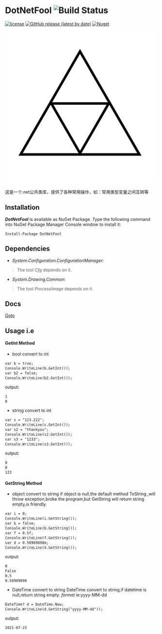 # DotNetFool ![Build Status](https://github.com/lhwsa2010/DotNet/actions/workflows/build.yml/badge.svg)

[![license](http://img.shields.io/badge/license-MIT-green.svg)](https://github.com/lhwsa2010/DotNet/blob/main/LICENSE)
[![GitHub release (latest by date)](https://img.shields.io/github/v/release/lhwsa2010/dotnet)](https://github.com/lhwsa2010/dotnet/releases)
[![Nuget](https://img.shields.io/nuget/v/dotnetfool)](https://www.nuget.org/packages/DotNetFool)

<div align="center">
  <img src="https://github.com/lhwsa2010/DotNet/blob/main/logo.png" />
</div>


这是一个.net公共类库，提供了各种常用操作，如：常用类型变量之间互转等



## Installation
***DotNetFool*** is available as NuGet Package. Type the following command into NuGet Package Manager Console window to install it:
```
Install-Package DotNetFool
```
## Dependencies
+ *System.Configuration.ConfigurationManager*:
> The tool *Cfg* depends on it.
+ *System.Drawing.Common*:
> The tool *ProcessImage* depends on it.

## Docs

[Goto](https://lhwsa2010.github.io/DotNet)

## Usage i.e

#### GetInt Method
+ bool convert to int
```
var b = true;
Console.WriteLine(b.GetInt());
var b2 = false;
Console.WriteLine(b2.GetInt());
```
output:
```
1
0
```
+ string convert to int
```
var s = "123.222";
Console.WriteLine(s.GetInt());
var s2 = "thankyou";
Console.WriteLine(s2.GetInt());
var s3 = "1233";
Console.WriteLine(s3.GetInt());
```
output:
```
0
0
123
```
#### GetString Method
+ object convert to string
if object is null,the default method ToString ,will throw exception,broke the program,but GetString will return string empty,is friendly.
```
var i = 0;
Console.WriteLine(i.GetString());
var b = false;
Console.WriteLine(b.GetString());
var f = 0.5f;
Console.WriteLine(f.GetString());
var d = 0.58989898m;
Console.WriteLine(d.GetString());
```
output:
```
0
False
0.5
0.58989898
```
+ DateTime convert to string
DateTime convert to string,if datetime is null,return string empty.
*format* ie:yyyy-MM-dd
```
DateTime? d = DateTime.Now;
Console.WriteLine(d.GetString("yyyy-MM-dd"));
```
output:
```
2021-07-23
```